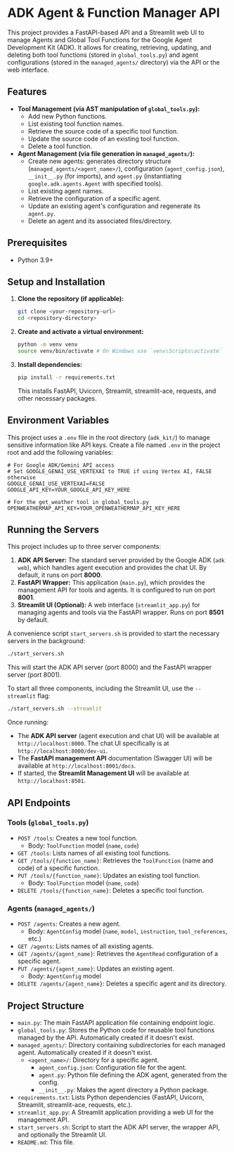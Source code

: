 # ADK Agent & Function Manager API

This project provides a FastAPI-based API and a Streamlit web UI to manage Agents and Global Tool Functions for the Google Agent Development Kit (ADK). It allows for creating, retrieving, updating, and deleting both tool functions (stored in `global_tools.py`) and agent configurations (stored in the `managed_agents/` directory) via the API or the web interface.

## Features

*   **Tool Management (via AST manipulation of `global_tools.py`):**
    *   Add new Python functions.
    *   List existing tool function names.
    *   Retrieve the source code of a specific tool function.
    *   Update the source code of an existing tool function.
    *   Delete a tool function.
*   **Agent Management (via file generation in `managed_agents/`):**
    *   Create new agents: generates directory structure (`managed_agents/<agent_name>/`), configuration (`agent_config.json`), `__init__.py` (for imports), and `agent.py` (instantiating `google.adk.agents.Agent` with specified tools).
    *   List existing agent names.
    *   Retrieve the configuration of a specific agent.
    *   Update an existing agent's configuration and regenerate its `agent.py`.
    *   Delete an agent and its associated files/directory.

## Prerequisites

*   Python 3.9+ 

## Setup and Installation

1.  **Clone the repository (if applicable):**
    ```bash
    git clone <your-repository-url>
    cd <repository-directory>
    ```

2.  **Create and activate a virtual environment:**
    ```bash
    python -m venv venv
    source venv/bin/activate # On Windows use `venv\Scripts\activate`
    ```

3.  **Install dependencies:**
    ```bash
    pip install -r requirements.txt
    ```
    This installs FastAPI, Uvicorn, Streamlit, streamlit-ace, requests, and other necessary packages.

## Environment Variables

This project uses a `.env` file in the root directory (`adk_kit/`) to manage sensitive information like API keys. Create a file named `.env` in the project root and add the following variables:

```dotenv
# For Google ADK/Gemini API access
# Set GOOGLE_GENAI_USE_VERTEXAI to TRUE if using Vertex AI, FALSE otherwise
GOOGLE_GENAI_USE_VERTEXAI=FALSE
GOOGLE_API_KEY=YOUR_GOOGLE_API_KEY_HERE

# For the get_weather tool in global_tools.py
OPENWEATHERMAP_API_KEY=YOUR_OPENWEATHERMAP_API_KEY_HERE
```

## Running the Servers

This project includes up to three server components:

1.  **ADK API Server:** The standard server provided by the Google ADK (`adk web`), which handles agent execution and provides the chat UI. By default, it runs on port **8000**.
2.  **FastAPI Wrapper:** This application (`main.py`), which provides the management API for tools and agents. It is configured to run on port **8001**.
3.  **Streamlit UI (Optional):** A web interface (`streamlit_app.py`) for managing agents and tools via the FastAPI wrapper. Runs on port **8501** by default.


A convenience script `start_servers.sh` is provided to start the necessary servers in the background:

```bash
./start_servers.sh
```
This will start the ADK API server (port 8000) and the FastAPI wrapper server (port 8001).

To start all three components, including the Streamlit UI, use the `--streamlit` flag:
```bash
./start_servers.sh --streamlit
```
Once running:
*   The **ADK API server** (agent execution and chat UI) will be available at `http://localhost:8000`. The chat UI specifically is at `http://localhost:8000/dev-ui`.
*   The **FastAPI management API** documentation (Swagger UI) will be available at `http://localhost:8001/docs`.
*   If started, the **Streamlit Management UI** will be available at `http://localhost:8501`.


## API Endpoints

### Tools (`global_tools.py`)

*   `POST /tools`: Creates a new tool function.
    *   Body: `ToolFunction` model (`name`, `code`)
*   `GET /tools`: Lists names of all existing tool functions.
*   `GET /tools/{function_name}`: Retrieves the `ToolFunction` (name and code) of a specific function.
*   `PUT /tools/{function_name}`: Updates an existing tool function.
    *   Body: `ToolFunction` model (`name`, `code`)
*   `DELETE /tools/{function_name}`: Deletes a specific tool function.

### Agents (`managed_agents/`)

*   `POST /agents`: Creates a new agent.
    *   Body: `AgentConfig` model (`name`, `model`, `instruction`, `tool_references`, etc.)
*   `GET /agents`: Lists names of all existing agents.
*   `GET /agents/{agent_name}`: Retrieves the `AgentRead` configuration of a specific agent.
*   `PUT /agents/{agent_name}`: Updates an existing agent.
    *   Body: `AgentConfig` model
*   `DELETE /agents/{agent_name}`: Deletes a specific agent and its directory.

## Project Structure

*   `main.py`: The main FastAPI application file containing endpoint logic.
*   `global_tools.py`: Stores the Python code for reusable tool functions managed by the API. Automatically created if it doesn't exist.
*   `managed_agents/`: Directory containing subdirectories for each managed agent. Automatically created if it doesn't exist.
    *   `<agent_name>/`: Directory for a specific agent.
        *   `agent_config.json`: Configuration file for the agent.
        *   `agent.py`: Python file defining the ADK agent, generated from the config.
        *   `__init__.py`: Makes the agent directory a Python package.
*   `requirements.txt`: Lists Python dependencies (FastAPI, Uvicorn, Streamlit, streamlit-ace, requests, etc.).
*   `streamlit_app.py`: A Streamlit application providing a web UI for the management API.
*   `start_servers.sh`: Script to start the ADK API server, the wrapper API, and optionally the Streamlit UI.
*   `README.md`: This file.
